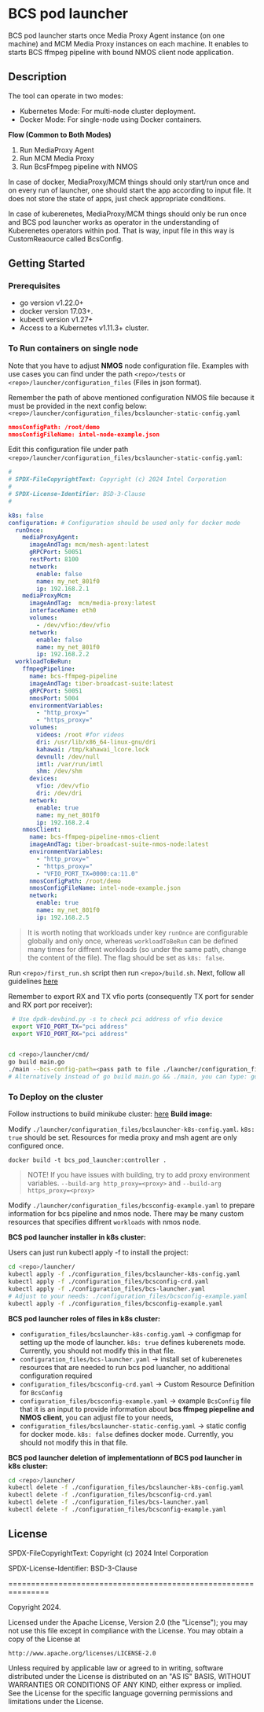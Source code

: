 # BCS pod launcher

BCS pod launcher starts once Media Proxy Agent instance (on one machine) and MCM Media Proxy instances on each machine. It enables to starts BCS ffmpeg pipeline with bound NMOS client node application.

## Description

The tool can operate in two modes:

- Kubernetes Mode: For multi-node cluster deployment.
- Docker Mode: For single-node using Docker containers.

**Flow (Common to Both Modes)**

1. Run MediaProxy Agent
2. Run MCM Media Proxy
3. Run BcsFfmpeg pipeline with NMOS

In case of docker, MediaProxy/MCM things should only start/run once and on every run of launcher, one should start the app according to input file. It does not store the state of apps, just check appropriate conditions.

In case of kuberenetes, MediaProxy/MCM things should only be run once and BCS pod launcher works as operator in the understanding of Kuberenetes operators within pod. That is way, input file in this way is CustomReaource called BcsConfig.

## Getting Started

### Prerequisites

- go version v1.22.0+
- docker version 17.03+.
- kubectl version v1.27+
- Access to a Kubernetes v1.11.3+ cluster.

### To Run containers on single node

Note that you have to adjust **NMOS** node configuration file. Examples with use cases you can find under the path `<repo>/tests` or `<repo>/launcher/configuration_files` (Files in json format).

Remember the path of above mentioned configuration NMOS file because it must be provided in the next config below: `<repo>/launcher/configuration_files/bcslauncher-static-config.yaml`

```json
nmosConfigPath: /root/demo
nmosConfigFileName: intel-node-example.json
```

Edit this configuration file under path `<repo>/launcher/configuration_files/bcslauncher-static-config.yaml`:

```yaml
# 
# SPDX-FileCopyrightText: Copyright (c) 2024 Intel Corporation
# 
# SPDX-License-Identifier: BSD-3-Clause
# 

k8s: false
configuration: # Configuration should be used only for docker mode
  runOnce:
    mediaProxyAgent:
      imageAndTag: mcm/mesh-agent:latest
      gRPCPort: 50051
      restPort: 8100
      network: 
        enable: false
        name: my_net_801f0
        ip: 192.168.2.1
    mediaProxyMcm:
      imageAndTag:  mcm/media-proxy:latest
      interfaceName: eth0
      volumes:
        - /dev/vfio:/dev/vfio
      network: 
        enable: false
        name: my_net_801f0
        ip: 192.168.2.2
  workloadToBeRun:
    ffmpegPipeline:
      name: bcs-ffmpeg-pipeline
      imageAndTag: tiber-broadcast-suite:latest
      gRPCPort: 50051
      nmosPort: 5004
      environmentVariables:
        - "http_proxy="
        - "https_proxy=" 
      volumes:
        videos: /root #for videos
        dri: /usr/lib/x86_64-linux-gnu/dri
        kahawai: /tmp/kahawai_lcore.lock
        devnull: /dev/null
        imtl: /var/run/imtl
        shm: /dev/shm
      devices:
        vfio: /dev/vfio
        dri: /dev/dri
      network: 
        enable: true
        name: my_net_801f0
        ip: 192.168.2.4
    nmosClient:
      name: bcs-ffmpeg-pipeline-nmos-client
      imageAndTag: tiber-broadcast-suite-nmos-node:latest
      environmentVariables:
        - "http_proxy="
        - "https_proxy=" 
        - "VFIO_PORT_TX=0000:ca:11.0"
      nmosConfigPath: /root/demo
      nmosConfigFileName: intel-node-example.json
      network: 
        enable: true
        name: my_net_801f0
        ip: 192.168.2.5
```

> It is worth noting that workloads under key `runOnce` are configurable globally and only once, whereas `workloadToBeRun` can be defined many times for diffrent workloads (so under the same path, change the content of the file). The flag should be set as `k8s: false`.

Run `<repo>/first_run.sh` script then run `<repo>/build.sh`.
Next, follow all guidelines [here](https://github.com/OpenVisualCloud/Media-Communications-Mesh/blob/main/media-proxy/README.md)

Remember to export RX and TX vfio ports (consequently TX port for sender and RX port por receiver):

``` bash
 # Use dpdk-devbind.py -s to check pci address of vfio device
 export VFIO_PORT_TX="pci address"
 export VFIO_PORT_RX="pci address"
```

```bash

cd <repo>/launcher/cmd/
go build main.go
./main --bcs-config-path=<pass path to file ./launcher/configuration_files/bcslauncher-k8s-config.yaml>
# Alternatively instead of go build main.go && ./main, you can type: go run main.go --bcs-config-path=<pass path to file ./launcher/configuration_files/bcslauncher-k8s-config.yaml>
```

### To Deploy on the cluster

Follow instructions to build minikube cluster: [here](https://github.com/OpenVisualCloud/Media-Communications-Mesh/blob/main/media-proxy/README.md)
**Build image:**

Modify `./launcher/configuration_files/bcslauncher-k8s-config.yaml`. `k8s: true` should be set. Resources for media proxy and msh agent are only configured once.

`docker build -t bcs_pod_launcher:controller .`

> NOTE! If you have issues with building, try to add proxy environment variables. `--build-arg http_proxy=<proxy>` and `--build-arg https_proxy=<proxy>`

Modify `./launcher/configuration_files/bcsconfig-example.yaml` to prepare information for bcs pipeline and nmos node. There may be many custom resources that specifies diffrent `workloads` with nmos node.

**BCS pod launcher installer in k8s cluster:**  

Users can just run kubectl apply -f <file> to install the project:

```bash
cd <repo>/launcher/
kubectl apply -f ./configuration_files/bcslauncher-k8s-config.yaml
kubectl apply -f ./configuration_files/bcsconfig-crd.yaml
kubectl apply -f ./configuration_files/bcs-launcher.yaml
# Adjust to your needs: ./configuration_files/bcsconfig-example.yaml
kubectl apply -f ./configuration_files/bcsconfig-example.yaml
```

**BCS pod launcher roles of files in k8s cluster:**  

- `configuration_files/bcslauncher-k8s-config.yaml` -> configmap for setting up the mode of launcher. `k8s: true` defines kuberenets mode. Currently, you should not modify this in that file.
- `configuration_files/bcs-launcher.yaml` -> install set of kuberenetes resources that are needed to run bcs pod luancher, no additional configuration required
- `configuration_files/bcsconfig-crd.yaml` -> Custom Resource Definition for `BcsConfig`  
- `configuration_files/bcsconfig-example.yaml` -> example `BcsConfig` file that it is an input to provide information about **bcs ffmpeg piepeline and NMOS client**, you can adjust file to your needs,
- `configuration_files/bcslauncher-static-config.yaml` -> static config for docker mode. `k8s: false` defines docker mode. Currently, you should not modify this in that file.

**BCS pod launcher deletion of implementationn of BCS pod launcher in k8s cluster:**  

```bash
cd <repo>/launcher/
kubectl delete -f ./configuration_files/bcslauncher-k8s-config.yaml
kubectl delete -f ./configuration_files/bcsconfig-crd.yaml
kubectl delete -f ./configuration_files/bcs-launcher.yaml
kubectl delete -f ./configuration_files/bcsconfig-example.yaml
```

## License

SPDX-FileCopyrightText: Copyright (c) 2024 Intel Corporation

SPDX-License-Identifier: BSD-3-Clause

===============================================================

Copyright 2024.

Licensed under the Apache License, Version 2.0 (the "License");
you may not use this file except in compliance with the License.
You may obtain a copy of the License at

    http://www.apache.org/licenses/LICENSE-2.0

Unless required by applicable law or agreed to in writing, software
distributed under the License is distributed on an "AS IS" BASIS,
WITHOUT WARRANTIES OR CONDITIONS OF ANY KIND, either express or implied.
See the License for the specific language governing permissions and
limitations under the License.
